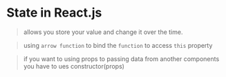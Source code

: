 # State in React.js

> allows you store your value and change it over the time.

> using `arrow function` to bind the `function` to access `this` property 

>if you want to using props to passing data from another components you have to ues constructor(props)